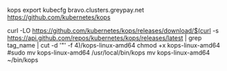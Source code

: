 
kops export kubecfg bravo.clusters.greypay.net
https://github.com/kubernetes/kops

curl -LO https://github.com/kubernetes/kops/releases/download/$(curl -s https://api.github.com/repos/kubernetes/kops/releases/latest | grep tag_name | cut -d '"' -f 4)/kops-linux-amd64
chmod +x kops-linux-amd64
#sudo mv kops-linux-amd64 /usr/local/bin/kops
mv kops-linux-amd64 ~/bin/kops
